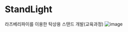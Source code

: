 # StandLight
라즈베리파이를 이용한 탁상용 스탠드 개발(교육과정)
![image](https://user-images.githubusercontent.com/113006087/190302298-720e60d4-441c-486d-a6df-88565e5f9aed.png)
